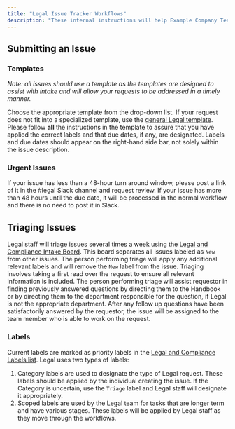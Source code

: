 ```yaml
---
title: "Legal Issue Tracker Workflows"
description: "These internal instructions will help Example Company Team Members engage with Legal in the Legal and Compliance issue tracker"
---
```


## Submitting an Issue

### Templates

*Note: all issues should use a template as the templates are designed to assist with intake and will allow your requests to be addressed in a timely manner.*

Choose the appropriate template from the drop-down list. If your request does not fit into a specialized template, use the [general Legal template](https://example_company.com/example_company-com/legal-and-compliance/-/issues/new?issuable_template=general-legal-template). Please follow **all** the instructions in the template to assure that you have applied the correct labels and that due dates, if any, are designated. Labels and due dates should appear on the right-hand side bar, not solely within the issue description.

### Urgent Issues

If your issue has less than a 48-hour turn around window, please post a link of it in the #legal Slack channel and request review. If your issue has more than 48 hours until the due date, it will be processed in the normal workflow and there is no need to post it in Slack.

## Triaging Issues

Legal staff will triage issues several times a week using the [Legal and Compliance Intake Board](https://example_company.com/example_company-com/legal-and-compliance/-/boards/1914311). This board separates all issues labeled as `New` from other issues. The person performing triage will apply any additional relevant labels and will remove the `New` label from the issue. Triaging involves taking a first read over the request to ensure all relevant information is included. The person performing triage will assist requestor in finding previously answered questions by directing them to the Handbook or by directing them to the department responsible for the question, if Legal is not the appropriate department.  After any follow up questions have been satisfactorily answered by the requestor, the issue will be assigned to the team member who is able to work on the request.

### Labels

Current labels are marked as priority labels in the [Legal and Compliance Labels list](https://example_company.com/example_company-com/legal-and-compliance/-/labels). Legal uses two types of labels:

1. Category labels are used to designate the type of Legal request. These labels should be applied by the individual creating the issue. If the Category is uncertain, use the `Triage` label and Legal staff will designate it appropriately.
1. Scoped labels are used by the Legal team for tasks that are longer term and have various stages. These labels will be applied by Legal staff as they move through the workflows.
